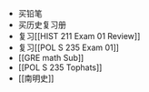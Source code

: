 - 买铅笔
- 买历史复习册
- 复习[[HIST 211 Exam 01 Review]]
- 复习[[POL S 235 Exam 01]]
- [[GRE math Sub]]
- [[POL S 235 Tophats]]
- [[南明史]]